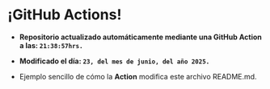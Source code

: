 # ¡GitHub Actions!
* **Repositorio actualizado automáticamente mediante una GitHub Action a las: `21:38:57hrs.`**
* **Modificado el día: `23, del mes de junio, del año 2025.`**

* Ejemplo sencillo de cómo la **Action** modifica este archivo README.md.
